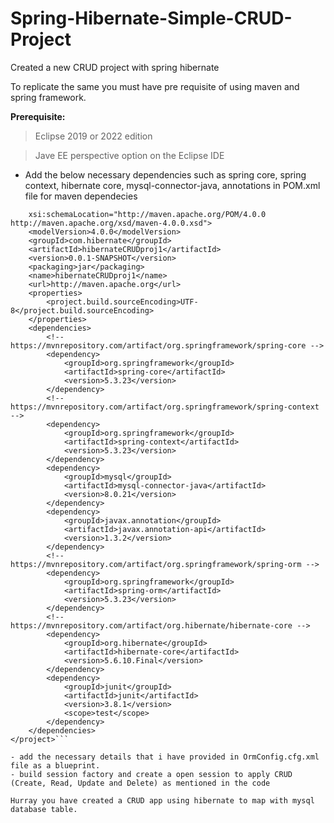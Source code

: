 # Spring-Hibernate-Simple-CRUD-Project
Created a new CRUD project with spring hibernate

To replicate the same you must have pre requisite of using maven and spring framework.

**Prerequisite:**
>Eclipse 2019 or 2022 edition

>Jave EE perspective option on the Eclipse IDE


- Add the below necessary dependencies such as spring core, spring context, hibernate core, mysql-connector-java, annotations in POM.xml file for maven dependecies

```<project xmlns="http://maven.apache.org/POM/4.0.0" xmlns:xsi="http://www.w3.org/2001/XMLSchema-instance"
	xsi:schemaLocation="http://maven.apache.org/POM/4.0.0 http://maven.apache.org/xsd/maven-4.0.0.xsd">
	<modelVersion>4.0.0</modelVersion>
	<groupId>com.hibernate</groupId>
	<artifactId>hibernateCRUDproj1</artifactId>
	<version>0.0.1-SNAPSHOT</version>
	<packaging>jar</packaging>
	<name>hibernateCRUDproj1</name>
	<url>http://maven.apache.org</url>
	<properties>
		<project.build.sourceEncoding>UTF-8</project.build.sourceEncoding>
	</properties>
	<dependencies>
		<!-- https://mvnrepository.com/artifact/org.springframework/spring-core -->
		<dependency>
			<groupId>org.springframework</groupId>
			<artifactId>spring-core</artifactId>
			<version>5.3.23</version>
		</dependency>
		<!-- https://mvnrepository.com/artifact/org.springframework/spring-context -->
		<dependency>
			<groupId>org.springframework</groupId>
			<artifactId>spring-context</artifactId>
			<version>5.3.23</version>
		</dependency>
		<dependency>
			<groupId>mysql</groupId>
			<artifactId>mysql-connector-java</artifactId>
			<version>8.0.21</version>
		</dependency>
		<dependency>
			<groupId>javax.annotation</groupId>
			<artifactId>javax.annotation-api</artifactId>
			<version>1.3.2</version>
		</dependency>
		<!-- https://mvnrepository.com/artifact/org.springframework/spring-orm -->
		<dependency>
			<groupId>org.springframework</groupId>
			<artifactId>spring-orm</artifactId>
			<version>5.3.23</version>
		</dependency>
		<!-- https://mvnrepository.com/artifact/org.hibernate/hibernate-core -->
		<dependency>
			<groupId>org.hibernate</groupId>
			<artifactId>hibernate-core</artifactId>
			<version>5.6.10.Final</version>
		</dependency>
		<dependency>
			<groupId>junit</groupId>
			<artifactId>junit</artifactId>
			<version>3.8.1</version>
			<scope>test</scope>
		</dependency>
	</dependencies>
</project>```

- add the necessary details that i have provided in OrmConfig.cfg.xml file as a blueprint. 
- build session factory and create a open session to apply CRUD (Create, Read, Update and Delete) as mentioned in the code

Hurray you have created a CRUD app using hibernate to map with mysql database table.

